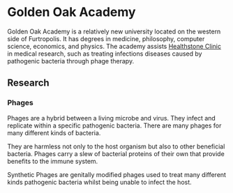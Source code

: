 # Golden Oak Academy

Golden Oak Academy is a relatively new university located on the western side of Furtropolis. It has degrees in medicine, philosophy, computer science, economics, and physics. The academy assists [Healthstone Clinic](healthstone.md) in medical research, such as treating infections diseases caused by pathogenic bacteria through phage therapy.

## Research

### Phages

Phages are a hybrid between a living microbe and virus. They infect and replicate within a specific pathogenic bacteria. There are many phages for many different kinds of bacteria.

They are harmless not only to the host organism but also to other beneficial bacteria. Phages carry a slew of bacterial proteins of their own that provide benefits to the immune system.

Synthetic Phages are genitally modified phages used to treat many different kinds pathogenic bacteria whilst being unable to infect the host.
